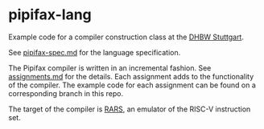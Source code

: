 # pipifax-lang

Example code for a compiler construction class at the [DHBW Stuttgart](https://www.dhbw-stuttgart.de).

See [pipifax-spec.md](pipifax-spec.md) for the language specification.

The Pipifax compiler is written in an incremental fashion. See
[assignments.md](assignments.md) for the details. Each assignment adds
to the functionality of the compiler. The example code for each assignment
can be found on a corresponding branch in this repo.

The target of the compiler is [RARS](https://github.com/TheThirdOne/rars),
an emulator of the RISC-V instruction set.
